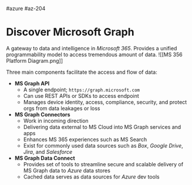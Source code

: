 #azure #az-204 

# Discover Microsoft Graph
A gateway to data and intelligence in *Microsoft 365*.
Provides a unified programmability model to access tremendous amount of data.
![[MS 356 Platform Diagram.png]]

Three main components facilitate the access and flow of data:
- **MS Graph API**
	- A single endpoint; `https://graph.microsoft.com`
	- Can use REST APIs or SDKs to access endpoint
	- Manages device identity, access, compliance, security, and protect orgs from data leakages or loss
- **MS Graph Connectors**
	- Work in incoming direction
	- Delivering data external to MS Cloud into MS Graph services and apps
	- Enhances MS 365 experiences such as MS Search
	- Exist for commonly used data sources such as *Box*, *Google Drive*, *Jira*, and *Salesforce*
- **MS Graph Data Connect**
	- Provides set of tools to streamline secure and scalable delivery of MS Graph data to *Azure* data stores
	- Cached data serves as data sources for *Azure* dev tools